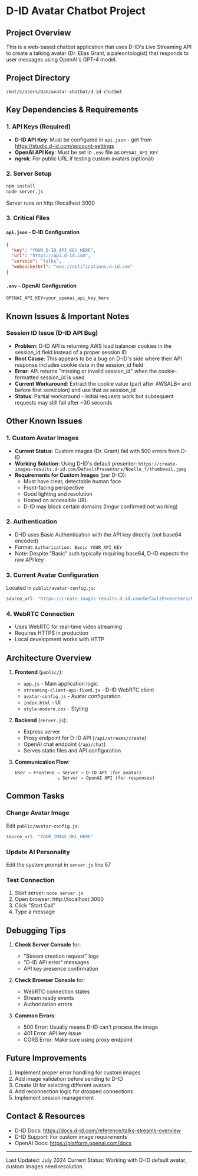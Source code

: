 # D-ID Avatar Chatbot Project

## Project Overview
This is a web-based chatbot application that uses D-ID's Live Streaming API to create a talking avatar (Dr. Elias Grant, a paleontologist) that responds to user messages using OpenAI's GPT-4 model.

## Project Directory
```
/mnt/c/Users/Dan/avatar-chatbot/d-id-chatbot
```

## Key Dependencies & Requirements

### 1. API Keys (Required)
- **D-ID API Key**: Must be configured in `api.json` - get from https://studio.d-id.com/account-settings
- **OpenAI API Key**: Must be set in `.env` file as `OPENAI_API_KEY`
- **ngrok**: For public URL if testing custom avatars (optional)

### 2. Server Setup
```bash
npm install
node server.js
```
Server runs on http://localhost:3000

### 3. Critical Files

#### `api.json` - D-ID Configuration
```json
{
  "key": "YOUR_D-ID_API_KEY_HERE",
  "url": "https://api.d-id.com",
  "service": "talks",
  "websocketUrl": "wss://notifications.d-id.com"
}
```

#### `.env` - OpenAI Configuration
```
OPENAI_API_KEY=your_openai_api_key_here
```

## Known Issues & Important Notes

### Session ID Issue (D-ID API Bug)
- **Problem**: D-ID API is returning AWS load balancer cookies in the session_id field instead of a proper session ID
- **Root Cause**: This appears to be a bug on D-ID's side where their API response includes cookie data in the session_id field
- **Error**: API returns "missing or invalid session_id" when the cookie-formatted session_id is used
- **Current Workaround**: Extract the cookie value (part after AWSALB= and before first semicolon) and use that as session_id
- **Status**: Partial workaround - initial requests work but subsequent requests may still fail after ~30 seconds

## Other Known Issues

### 1. Custom Avatar Images
- **Current Status**: Custom images (Dr. Grant) fail with 500 errors from D-ID
- **Working Solution**: Using D-ID's default presenter: `https://create-images-results.d-id.com/DefaultPresenters/Noelle_f/thumbnail.jpeg`
- **Requirements for Custom Images** (per D-ID):
  - Must have clear, detectable human face
  - Front-facing perspective
  - Good lighting and resolution
  - Hosted on accessible URL
  - D-ID may block certain domains (Imgur confirmed not working)

### 2. Authentication
- D-ID uses Basic Authentication with the API key directly (not base64 encoded)
- Format: `Authorization: Basic YOUR_API_KEY`
- Note: Despite "Basic" auth typically requiring base64, D-ID expects the raw API key

### 3. Current Avatar Configuration
Located in `public/avatar-config.js`:
```javascript
source_url: "https://create-images-results.d-id.com/DefaultPresenters/Noelle_f/thumbnail.jpeg"
```

### 4. WebRTC Connection
- Uses WebRTC for real-time video streaming
- Requires HTTPS in production
- Local development works with HTTP

## Architecture Overview

1. **Frontend** (`public/`):
   - `app.js` - Main application logic
   - `streaming-client-api-fixed.js` - D-ID WebRTC client
   - `avatar-config.js` - Avatar configuration
   - `index.html` - UI
   - `style-modern.css` - Styling

2. **Backend** (`server.js`):
   - Express server
   - Proxy endpoint for D-ID API (`/api/streams/create`)
   - OpenAI chat endpoint (`/api/chat`)
   - Serves static files and API configuration

3. **Communication Flow**:
   ```
   User → Frontend → Server → D-ID API (for avatar)
                   ↘ Server → OpenAI API (for responses)
   ```

## Common Tasks

### Change Avatar Image
Edit `public/avatar-config.js`:
```javascript
source_url: "YOUR_IMAGE_URL_HERE"
```

### Update AI Personality
Edit the system prompt in `server.js` line 57

### Test Connection
1. Start server: `node server.js`
2. Open browser: http://localhost:3000
3. Click "Start Call"
4. Type a message

## Debugging Tips

1. **Check Server Console** for:
   - "Stream creation request" logs
   - "D-ID API error" messages
   - API key presence confirmation

2. **Check Browser Console** for:
   - WebRTC connection states
   - Stream ready events
   - Authorization errors

3. **Common Errors**:
   - 500 Error: Usually means D-ID can't process the image
   - 401 Error: API key issue
   - CORS Error: Make sure using proxy endpoint

## Future Improvements
1. Implement proper error handling for custom images
2. Add image validation before sending to D-ID
3. Create UI for selecting different avatars
4. Add reconnection logic for dropped connections
5. Implement session management

## Contact & Resources
- D-ID Docs: https://docs.d-id.com/reference/talks-streams-overview
- D-ID Support: For custom image requirements
- OpenAI Docs: https://platform.openai.com/docs

---
Last Updated: July 2024
Current Status: Working with D-ID default avatar, custom images need resolution